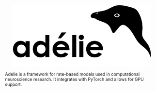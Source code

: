 <p align="center">
  <img width="460" src="https://github.com/JRBCH/adelie/blob/master/img/banner.png?raw=true">
</p>

Adelie is a framework for rate-based models used in computational neuroscience research.
It integrates with PyTorch and allows for GPU support.